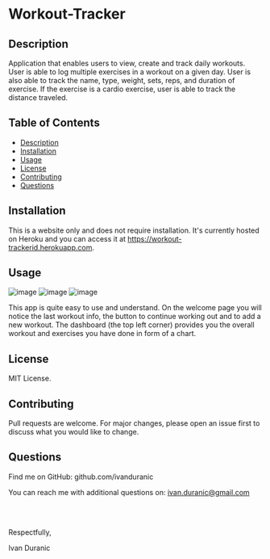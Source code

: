 # Workout-Tracker

## Description

Application that enables users to view, create and track daily workouts. User is able to log multiple exercises in a workout on a given day. User is also able to track the name, type, weight, sets, reps, and duration of exercise. If the exercise is a cardio exercise, user is able to track the distance traveled.

## Table of Contents

- [Description](#description)
- [Installation](#installation)
- [Usage](#usage)
- [License](#license)
- [Contributing](#contributing)
- [Questions](#questions)

## Installation

This is a website only and does not require installation. It's currently hosted on Heroku and you can access it at https://workout-trackerid.herokuapp.com.

## Usage

![image](https://user-images.githubusercontent.com/61889668/107464852-2434b100-6b2f-11eb-88c0-4ef3059c441e.png)
![image](https://user-images.githubusercontent.com/61889668/107464920-40385280-6b2f-11eb-9777-0798a1fd64c9.png)
![image](https://user-images.githubusercontent.com/61889668/107464981-57774000-6b2f-11eb-9c82-c7dd80d559d5.png)

This app is quite easy to use and understand. On the welcome page you will notice the last workout info, the button to continue working out and to add a new workout. The dashboard (the top left corner) provides you the overall workout and exercises you have done in form of a chart.

## License

MIT License.

## Contributing

Pull requests are welcome. For major changes, please open an issue first to discuss what you would like to change.

## Questions

Find me on GitHub: github.com/ivanduranic

You can reach me with additional questions on: ivan.duranic@gmail.com

<br><br>

Respectfully,

Ivan Duranic
